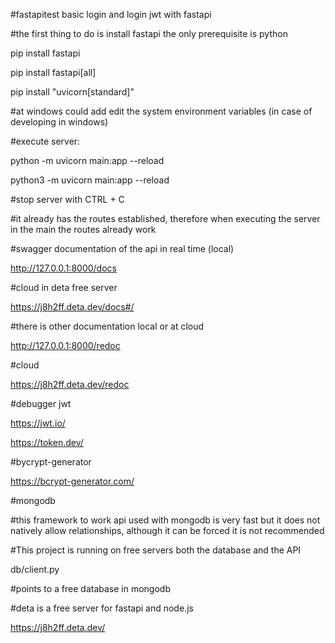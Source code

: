 #fastapitest
 basic login and login jwt with fastapi 

#the first thing to do is install fastapi the only prerequisite is python 

pip install fastapi

pip install fastapi[all]

pip install "uvicorn[standard]"

#at windows could add edit the system environment variables (in case of developing in windows)

#execute server:

python -m uvicorn main:app --reload

python3 -m uvicorn main:app --reload

#stop server with CTRL + C

#it already has the routes established, therefore when executing the server in the main the routes already work 

#swagger documentation of the api in real time (local)

http://127.0.0.1:8000/docs

#cloud in deta free server

https://j8h2ff.deta.dev/docs#/


#there is other documentation local or at cloud 

http://127.0.0.1:8000/redoc

#cloud

https://j8h2ff.deta.dev/redoc


#debugger jwt

https://jwt.io/

https://token.dev/

#bycrypt-generator

https://bcrypt-generator.com/

#mongodb

#this framework to work api used with mongodb is very fast but it does not natively allow relationships, although it can be forced it is not recommended

#This project is running on free servers both the database and the API

db/client.py 

#points to a free database in mongodb


#deta is a free server for fastapi and node.js

https://j8h2ff.deta.dev/

